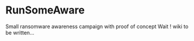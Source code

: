 # RunSomeAware
Small ransomware awareness campaign with proof of concept
Wait ! wiki to be written...
